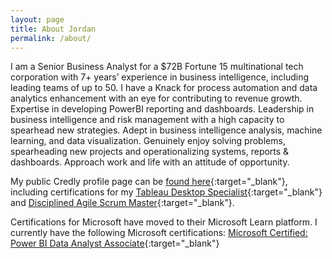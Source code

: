 ```yaml
---
layout: page
title: About Jordan
permalink: /about/
---
```


I am a Senior Business Analyst for a $72B Fortune 15 multinational tech corporation with 7+ years’ experience in business intelligence, including leading teams of up to 50. I have a Knack for process automation and data analytics enhancement with an eye for contributing to revenue growth. Expertise in developing PowerBI reporting and dashboards. Leadership in business intelligence and risk management with a high capacity to spearhead new strategies. Adept in business intelligence analysis, machine learning, and data visualization. Genuinely enjoy solving problems, spearheading new projects and operationalizing systems, reports & dashboards. Approach work and life with an attitude of opportunity.

My public Credly profile page can be [found here][credly-profile]{:target="_blank"}, including certifications for my [Tableau Desktop Specialist][tableau-desktop-specialist]{:target="_blank"} and [Disciplined Agile Scrum Master][disciplined-agile-scrum-master]{:target="_blank"}.

Certifications for Microsoft have moved to their Microsoft Learn platform.  I currently have the following Microsoft certifications:
[Microsoft Certified: Power BI Data Analyst Associate][power-bi-data-analyst]{:target="_blank"}

<!-- This is the base Jekyll theme. You can find out more info about customizing your Jekyll theme, as well as basic Jekyll usage documentation at [jekyllrb.com](https://jekyllrb.com/)

You can find the source code for Minima at GitHub:
[jekyll][jekyll-organization] /
[minima](https://github.com/jekyll/minima)

You can find the source code for Jekyll at GitHub:
[jekyll][jekyll-organization] /
[jekyll](https://github.com/jekyll/jekyll) -->


[jekyll-organization]: https://github.com/jekyll
[credly-profile]: https://www.credly.com/users/jordan-martinetti
[tableau-desktop-specialist]: https://www.credly.com/badges/446a872b-b398-40ed-a0df-1ab360ba8c15/public_url
[disciplined-agile-scrum-master]: https://www.credly.com/badges/724b1fa4-5515-40f4-8a24-ffaa4e56a4f0/public_url
[power-bi-data-analyst]: https://learn.microsoft.com/api/credentials/share/en-us/Jordan-2340/63EB3F60C275D5CD?sharingId=571827CDA607A7C2
